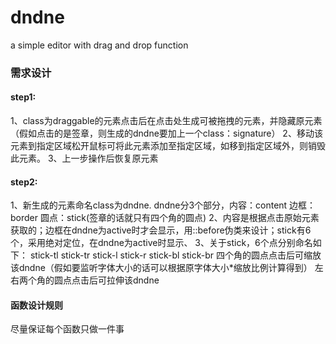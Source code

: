 # dndne
a simple editor with drag and drop function

### 需求设计
#### step1: 
1、class为draggable的元素点击后在点击处生成可被拖拽的元素，并隐藏原元素（假如点击的是签章，则生成的dndne要加上一个class：signature）
2、移动该元素到指定区域松开鼠标可将此元素添加至指定区域，如移到指定区域外，则销毁此元素。
3、上一步操作后恢复原元素
#### step2: 
1、新生成的元素命名class为dndne. dndne分3个部分，内容：content 边框：border 圆点：stick(签章的话就只有四个角的圆点)
2、内容是根据点击原始元素获取的；边框在dndne为active时才会显示，用::before伪类来设计；stick有6个，采用绝对定位，在dndne为active时显示、
3、关于stick，6个点分别命名如下：
  stick-tl
  stick-tr
  stick-l
  stick-r
  stick-bl
  stick-br
  四个角的圆点点击后可缩放该dndne（假如要监听字体大小的话可以根据原字体大小*缩放比例计算得到）
  左右两个角的圆点点击后可拉伸该dndne

  #### 函数设计规则
  尽量保证每个函数只做一件事

